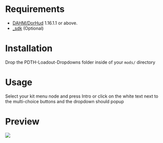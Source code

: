 # Requirements
* [DAHM/DorHud](https://steamcommunity.com/groups/dahm4pd) 1.16.1.1 or above.
* [_sdk](https://github.com/mbien1981/_sdk) (Optional)

# Installation
Drop the PDTH-Loadout-Dropdowns folder inside of your `mods/` directory

# Usage
Select your kit menu node and press Intro or click on the white text next to the multi-choice buttons and the dropdown should popup

# Preview
![](https://i.imgur.com/wnN375z.png)